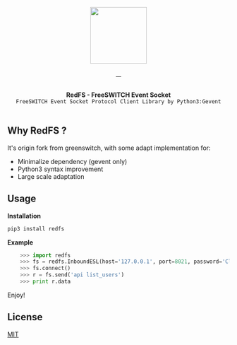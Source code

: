 <p align="center">
  <img width="128" src="https://user-images.githubusercontent.com/58973699/125749787-cc7844b2-aea4-4c98-8efd-c413f6aec317.png">  
</p>

<p align="center">
  <a href="LICENSE.md" target="_blank">
    <img src="https://badgen.net/badge/license/MIT/blue" alt="">
  </a>
  <a href="https://github.com/hnimminh/redfs/releases" target="_blank">
    <img src="https://badgen.net/github/tag/hnimminh/redfs" alt="">
  </a>
  <a href="https://pypi.org/project/redfs" target="_blank">
    <img src="https://img.shields.io/pypi/pyversions/redfs" alt="">
  </a>
  <a href="https://pypi.org/project/redfs" target="_blank">
    <img src="https://img.shields.io/badge/download- xyz- red" alt="">
  </a>
</p>

<p align="center">
  <br>
  <strong>RedFS - FreeSWITCH Event Socket </strong>
  <br>
  <code>FreeSWITCH Event Socket Protocol Client Library by Python3:Gevent</code>
  <br><br>
</p>


## Why RedFS ?
It's origin fork from greenswitch, with some adapt implementation for:
* Minimalize dependency (gevent only)
* Python3 syntax improvement
* Large scale adaptation


## Usage

**Installation**
```bash
pip3 install redfs
```

**Example**

```python
    >>> import redfs
    >>> fs = redfs.InboundESL(host='127.0.0.1', port=8021, password='ClueCon')
    >>> fs.connect()
    >>> r = fs.send('api list_users')
    >>> print r.data
```

Enjoy!

## License
[MIT](./LICENSE)